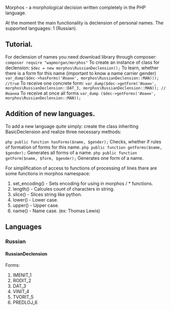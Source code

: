 Morphos - a morphological decision written completely in the PHP language.

At the moment the main functionality is declension of personal names.
The supported languages: 1 (Russian).

## Tutorial.
For declension of names you need download library through composer:
`composer require "wapmorgan/morphos"`
To create an instance of class for declension:
`$dec = new morphos\RussianDeclension();`
To learn, whether there is a form for this name (important to know a name carrier gender)
`var_dump($dec->hasForms('Иоанн', morphos\RussianDeclension::MAN))); //true`
To receive one concrete form:
`var_dump($dec->getForm('Иоанн', morphos\RussianDeclension::DAT_3, morphos\RussianDeclension::MAN)); // Иоанна`
To receive at once all forms
`var_dump ($dec->getForms('Иоанн', morphos\RussianDeclension::MAN));`

## Addition of new languages.
To add a new language quite simply: create the class inheriting BasicDeclension and realize three necessary methods:

```php public function hasForms($name, $gender);```
Checks, whether if rules of formation of forms for this name.
```php public function getForms($name, $gender);```
Generates all forms of a name.
```php public function getForm($name, $form, $gender);```
Generates one form of a name.

For simplification of access to functions of processing of lines there are some functions in morphos namespace:
1. set_encoding() - Sets encoding for using in morphos / * functions.
2. length() - Calcules count of characters in string.
3. slice() - Slices string like python.
4. lower() - Lower case.
5. upper() - Upper case.
6. name() - Name case. (ex: Thomas Lewis)

## Languages
### Russian
#### RussianDeclension
Forms:
1. IMENIT_1
2. RODIT_2
3. DAT_3
4. VINIT_4
5. TVORIT_5
6. PREDLOJ_6
